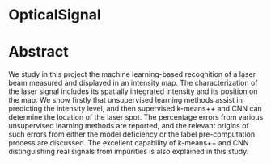 # OpticalSignal

# Abstract
We study in this project the machine learning-based recognition of a laser beam measured and displayed in an intensity map. The characterization of the laser signal includes its spatially integrated intensity and its position on the map. We show firstly that unsupervised learning methods assist in predicting the intensity level, and then supervised k-means++ and CNN can determine the location of the laser spot. The percentage errors from various unsupervised learning methods are reported, and the relevant origins of such errors from either the model deficiency or the label pre-computation process are discussed. The excellent capability of k-means++ and CNN distinguishing real signals from impurities is also explained in this study.
